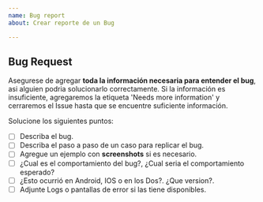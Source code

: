 ```yaml
---
name: Bug report
about: Crear reporte de un Bug

---
```


## Bug Request

Asegurese de agregar **toda la información necesaria para entender el bug**, asi alguien podria solucionarlo correctamente. Si la información es insuficiente, agregaremos la etiqueta 'Needs more information' y cerraremos el Issue hasta que se encuentre suficiente información.

Solucione los siguientes puntos:

- [ ] Describa el bug.
- [ ] Describa el paso a paso de un caso para replicar el bug.
- [ ] Agregue un ejemplo con **screenshots** si es necesario.
- [ ] ¿Cual es el comportamiento del bug?, ¿Cual seria el comportamiento esperado?
- [ ] ¿Esto ocurrió en Android, IOS o en los Dos?. ¿Que version?.
- [ ] Adjunte Logs o pantallas de error si las tiene disponibles.
